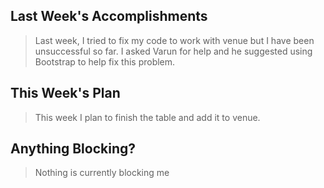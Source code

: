 <h2>Last Week's Accomplishments</h2>

<blockquote>
  <p>Last week, I tried to fix my code to work with venue but I have been unsuccessful so far. I asked Varun for help and he suggested using Bootstrap to help fix this problem.
</blockquote>

<h2>This Week's Plan</h2>

<blockquote>
  <p>This week I plan to finish the table and add it to venue. </p>
</blockquote>

<h2>Anything Blocking?</h2>

<blockquote>
  <p>Nothing is currently blocking me </p>
</blockquote>
